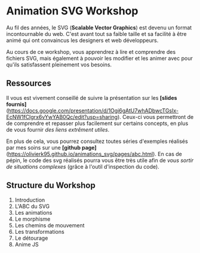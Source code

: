 # Animation SVG Workshop

Au fil des années, le SVG (**Scalable Vector Graphics**) est devenu un format incontournable du web. C'est avant tout sa faible taille et sa facilité à être animé qui ont convaincus les designers et web développeurs.

Au cours de ce workshop, vous apprendrez à lire et comprendre des fichiers SVG, mais également à pouvoir les modifier et les animer avec pour qu'ils satisfassent pleinement vos besoins.

## Ressources 

Il vous est vivement conseillé de suivre la présentation sur les **[slides fournis]**(https://docs.google.com/presentation/d/1Ogi6gAtU7whADbwcTGsIx-EcNW1fClgrx6vYwYAB0Qc/edit?usp=sharing). Ceux-ci vous permettront de de comprendre et repasser plus facilement sur certains concepts, en plus de vous fournir *des liens extrêment utiles*.

En plus de cela, vous pourrez consultez toutes séries d'exemples réalisés par mes soins sur une **[github page]**(https://olivierk95.github.io/animations_svg/pages/abc.html). En cas de pépin, le code des svg réalisés pourra vous être très utile afin de *vous sortir de situations complexes* (grâce à l'outil d'inspection du code).

## Structure du Workshop

1. Introduction
2. L'ABC du SVG
3. Les animations
4. Le morphisme
5. Les chemins de mouvement
6. Les transformations
7. Le détourage
8. Anime JS